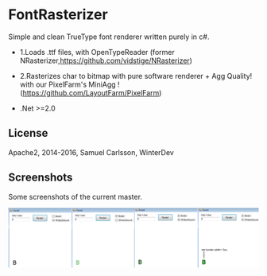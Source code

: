 FontRasterizer
===========

Simple and clean TrueType font renderer written purely in c#.

 * 1.Loads .ttf files, with OpenTypeReader (former NRasterizer,https://github.com/vidstige/NRasterizer)
 
 * 2.Rasterizes char to bitmap with pure software renderer + Agg Quality! with 
      our PixelFarm's MiniAgg ! (https://github.com/LayoutFarm/PixelFarm)
	  
 * .Net >=2.0 
 
License
-----------
Apache2, 2014-2016, Samuel Carlsson, WinterDev


Screenshots
-----------
Some screenshots of the current master.

![Screenshot](screenshots/2.png "Screenshot 2") 